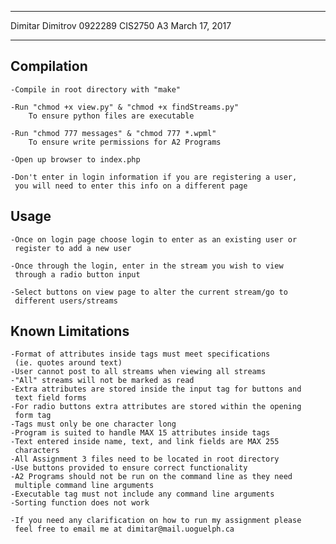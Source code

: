 ************************************************************************
Dimitar Dimitrov                                                 0922289
CIS2750                                                               A3
March 17, 2017
************************************************************************

Compilation
-----------
    -Compile in root directory with "make"

    -Run "chmod +x view.py" & "chmod +x findStreams.py"
        To ensure python files are executable

    -Run "chmod 777 messages" & "chmod 777 *.wpml"
        To ensure write permissions for A2 Programs

    -Open up browser to index.php

    -Don't enter in login information if you are registering a user,
     you will need to enter this info on a different page

Usage
-----
    -Once on login page choose login to enter as an existing user or
     register to add a new user

    -Once through the login, enter in the stream you wish to view
     through a radio button input

    -Select buttons on view page to alter the current stream/go to
     different users/streams

Known Limitations
-----------------
    -Format of attributes inside tags must meet specifications
     (ie. quotes around text)
    -User cannot post to all streams when viewing all streams
    -"All" streams will not be marked as read
    -Extra attributes are stored inside the input tag for buttons and
     text field forms
    -For radio buttons extra attributes are stored within the opening
     form tag
    -Tags must only be one character long
    -Program is suited to handle MAX 15 attributes inside tags
    -Text entered inside name, text, and link fields are MAX 255
     characters
    -All Assignment 3 files need to be located in root directory
    -Use buttons provided to ensure correct functionality
    -A2 Programs should not be run on the command line as they need
     multiple command line arguments
    -Executable tag must not include any command line arguments
    -Sorting function does not work

    -If you need any clarification on how to run my assignment please
     feel free to email me at dimitar@mail.uoguelph.ca
